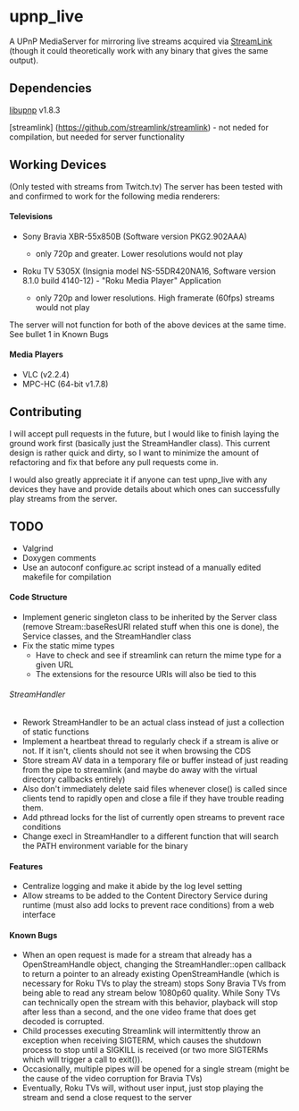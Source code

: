 upnp_live
=============

A UPnP MediaServer for mirroring live streams acquired via [StreamLink](https://github.com/streamlink/streamlink) (though it could theoretically work with any binary that gives the same output).

## Dependencies
[libupnp](http://sourceforge.net/projects/pupnp/files/pupnp/libUPnP%201.8.3/) v1.8.3

[streamlink] (https://github.com/streamlink/streamlink) - not neded for compilation, but needed for server functionality

## Working Devices
(Only tested with streams from Twitch.tv) The server has been tested with and confirmed to work for the following media renderers:

#### Televisions
  * Sony Bravia XBR-55x850B (Software version PKG2.902AAA) 
    * only 720p and greater. Lower resolutions would not play

  * Roku TV 5305X (Insignia model NS-55DR420NA16, Software version 8.1.0 build 4140-12) - "Roku Media Player" Application
    * only 720p and lower resolutions. High framerate (60fps) streams would not play

The server will not function for both of the above devices at the same time. See bullet 1 in Known Bugs

#### Media Players
  * VLC (v2.2.4)
  * MPC-HC (64-bit v1.7.8)

## Contributing
I will accept pull requests in the future, but I would like to finish laying the ground work first (basically just the StreamHandler class). This current design is rather quick and dirty, so I want to minimize the amount of refactoring and fix that before any pull requests come in.

I would also greatly appreciate it if anyone can test upnp_live with any devices they have and provide details about which ones can successfully play streams from the server.

## TODO
* Valgrind
* Doxygen comments
* Use an autoconf configure.ac script instead of a manually edited makefile for compilation

#### Code Structure
* Implement generic singleton class to be inherited by the Server class (remove Stream::baseResURI related stuff when this one is done), the Service classes, and the StreamHandler class
* Fix the static mime types
  * Have to check and see if streamlink can return the mime type for a given URL
  * The extensions for the resource URIs will also be tied to this

###### StreamHandler
* Rework StreamHandler to be an actual class instead of just a collection of static functions
* Implement a heartbeat thread to regularly check if a stream is alive or not. If it isn't, clients should not see it when browsing the CDS
* Store stream AV data in a temporary file or buffer instead of just reading from the pipe to streamlink (and maybe do away with the virtual directory callbacks entirely)
* Also don't immediately delete said files whenever close() is called since clients tend to rapidly open and close a file if they have trouble reading them.
* Add pthread locks for the list of currently open streams to prevent race conditions
* Change execl in StreamHandler to a different function that will search the PATH environment variable for the binary

#### Features
* Centralize logging and make it abide by the log level setting
* Allow streams to be added to the Content Directory Service during runtime (must also add locks to prevent race conditions) from a web interface

#### Known Bugs
* When an open request is made for a stream that already has a OpenStreamHandle object, changing the StreamHandler::open callback to return a pointer to an already existing OpenStreamHandle (which is necessary for Roku TVs to play the stream) stops Sony Bravia TVs from being able to read any stream below 1080p60 quality. While Sony TVs can technically open the stream with this behavior, playback will stop after less than a second, and the one video frame that does get decoded is corrupted.
* Child processes executing Streamlink will intermittently throw an exception when receiving SIGTERM, which causes the shutdown process to stop until a SIGKILL is received (or two more SIGTERMs which will trigger a call to exit()).
* Occasionally, multiple pipes will be opened for a single stream (might be the cause of the video corruption for Bravia TVs)
* Eventually, Roku TVs will, without user input, just stop playing the stream and send a close request to the server

